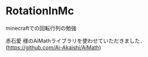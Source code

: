 # RotationInMc
minecraftでの回転行列の勉強

赤石愛 様のAiMathライブラリを使わせていただきました．(https://github.com/Ai-Akaishi/AiMath)
